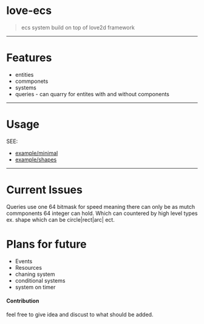 # love-ecs
> ecs system build on top of love2d framework 
---------- 
# Features
- entities
- commponets 
- systems 
- queries - can quarry for entites with and without components
----------
# Usage

SEE:
- [example/minimal](https://github.com/Horryportier/love-ecs/blob/main/examples/minimal/main.lua)
- [example/shapes](https://github.com/Horryportier/love-ecs/blob/main/examples/shapes/main.lua)
----------
# Current Issues
Queries use one 64 bitmask for speed meaning there can only be as mutch commponents 64 integer can hold.
Which can countered by high level types ex. shape which can be circle|rect|arc| ect.

# Plans for future
- Events
- Resources
- chaning system
- conditional systems
- system on timer


#### Contribution
feel free to give idea and discust to what should be added. 

